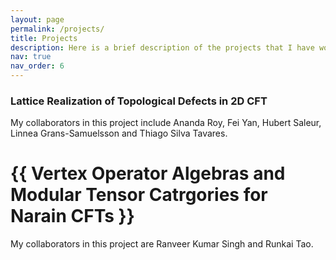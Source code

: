 ```yaml
---
layout: page
permalink: /projects/
title: Projects
description: Here is a brief description of the projects that I have worked on.
nav: true
nav_order: 6
---
```


### Lattice Realization of Topological Defects in 2D CFT 

My collaborators in this project include Ananda Roy, Fei Yan, Hubert Saleur, Linnea Grans-Samuelsson and Thiago Silva Tavares. 

<h1>{{ Vertex Operator Algebras and Modular Tensor Catrgories for Narain CFTs   }}</h1>

My collaborators in this project are Ranveer Kumar Singh and Runkai Tao.